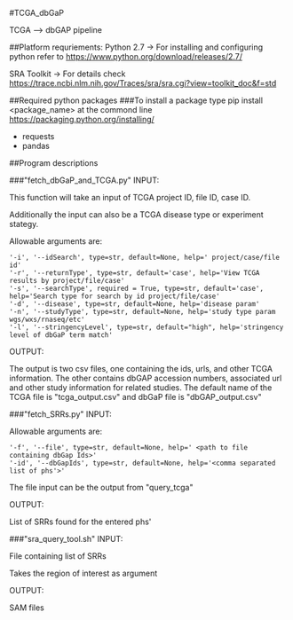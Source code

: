 #TCGA_dbGaP

TCGA --> dbGAP pipeline

##Platform requriements:
Python 2.7 -> For installing and configuring python refer to https://www.python.org/download/releases/2.7/

SRA Toolkit -> For details check https://trace.ncbi.nlm.nih.gov/Traces/sra/sra.cgi?view=toolkit_doc&f=std

##Required python packages
###To install a package type pip install <package_name> at the commond line
<url>https://packaging.python.org/installing/</url>
* requests
* pandas

##Program descriptions

###"fetch_dbGaP_and_TCGA.py"
INPUT:

This function will take an input of TCGA project ID, file ID, case ID.

Additionally the input can also be a TCGA disease type or experiment stategy.

Allowable arguments are:

    '-i', '--idSearch', type=str, default=None, help=' project/case/file id'
    '-r', '--returnType', type=str, default='case', help='View TCGA results by project/file/case'
    '-s', '--searchType', required = True, type=str, default='case', help='Search type for search by id project/file/case'
    '-d', '--disease', type=str, default=None, help='disease param'
    '-n', '--studyType', type=str, default=None, help='study type param wgs/wxs/rnaseq/etc'
    '-l', '--stringencyLevel', type=str, default="high", help='stringency level of dbGaP term match'

OUTPUT:

The output is two csv files, one containing the ids, urls, and other TCGA information. The other contains dbGAP accession numbers, associated url and other study information for related studies.
The default name of the TCGA file is "tcga_output.csv" and dbGaP file is "dbGAP_output.csv"

###"fetch_SRRs.py"
INPUT:

Allowable arguments are:

    '-f', '--file', type=str, default=None, help=' <path to file containing dbGap Ids>'
    '-id', '--dbGapIds', type=str, default=None, help='<comma separated list of phs'>'

The file input can be the output from "query_tcga"

OUTPUT:

List of SRRs found for the entered phs'

###"sra_query_tool.sh"
INPUT:

File containing list of SRRs

Takes the region of interest as argument

OUTPUT:

SAM files
